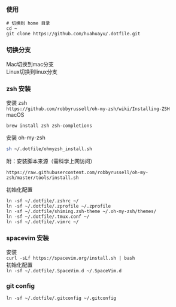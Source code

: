 ### 使用
```shell
# 切换到 home 目录
cd ~
git clone https://github.com/huahuayu/.dotfile.git
```

### 切换分支
Mac切换到mac分支  
Linux切换到linux分支

### zsh 安装
安装 zsh  
`https://github.com/robbyrussell/oh-my-zsh/wiki/Installing-ZSH`  
macOS
```shell
brew install zsh zsh-completions
```

安装 oh-my-zsh  
``` bash
sh ~/.dotfile/ohmyzsh_install.sh
```

附：安装脚本来源（需科学上网访问）  
```
https://raw.githubusercontent.com/robbyrussell/oh-my-zsh/master/tools/install.sh
```


初始化配置  
```shell
ln -sf ~/.dotfile/.zshrc ~/  
ln -sf ~/.dotfile/.zprofile ~/.zprofile  
ln -sf ~/.dotfile/shiming.zsh-theme ~/.oh-my-zsh/themes/
ln -sf ~/.dotfile/.tmux.conf ~/
ln -sf ~/.dotfile/.vimrc ~/
```

### spacevim 安装
安装  
`curl -sLf https://spacevim.org/install.sh | bash`  
初始化配置  
`ln -sf ~/.dotfile/.SpaceVim.d ~/.SpaceVim.d` 

### git config
```shell
ln -sf ~/.dotfile/.gitconfig ~/.gitconfig
```

